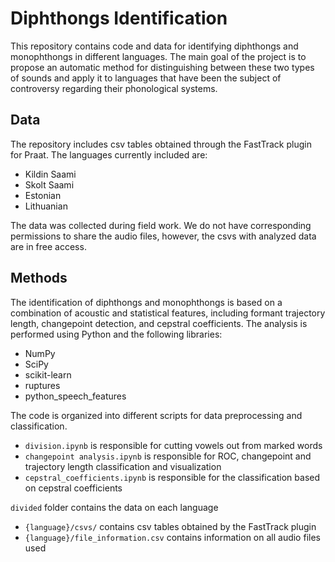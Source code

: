 # Diphthongs Identification

This repository contains code and data for identifying diphthongs and monophthongs in different languages. The main goal of the project is to propose an automatic method for distinguishing between these two types of sounds and apply it to languages that have been the subject of controversy regarding their phonological systems.

## Data
The repository includes csv tables obtained through the FastTrack plugin for Praat. The languages currently included are:

* Kildin Saami
* Skolt Saami
* Estonian
* Lithuanian

The data was collected during field work. We do not have corresponding permissions to share the audio files, however, the csvs with analyzed data are in free access.

## Methods
The identification of diphthongs and monophthongs is based on a combination of acoustic and statistical features, including formant trajectory length, changepoint detection, and cepstral coefficients. The analysis is performed using Python and the following libraries:

* NumPy
* SciPy
* scikit-learn
* ruptures
* python_speech_features

The code is organized into different scripts for data preprocessing and classification.

* `division.ipynb` is responsible for cutting vowels out from marked words
* `changepoint analysis.ipynb` is responsible for ROC, changepoint and trajectory length classification and visualization
* `cepstral_coefficients.ipynb` is responsible for the classification based on cepstral coefficients

`divided` folder contains the data on each language

* `{language}/csvs/` contains csv tables obtained by the FastTrack plugin
* `{language}/file_information.csv` contains information on all audio files used